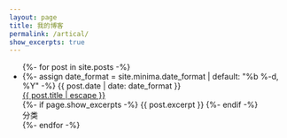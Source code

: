 ```yaml
---
layout: page
title: 我的博客
permalink: /artical/
show_excerpts: true
---
```


<ul class="artical">
  {%- for post in site.posts -%}
  <li class='artical-card col-lg-3'>
    {%- assign date_format = site.minima.date_format | default: "%b %-d, %Y" -%}
    <span class="post-meta">{{ post.date | date: date_format }}</span>
    <div class='artical-card-title'>
      <a class="post-link" href="{{ post.url | relative_url }}">
        {{ post.title | escape }}
      </a>
    </div>
    <div class='three-line-ellipsis artical-card-intro'>
      {%- if page.show_excerpts -%}
        {{ post.excerpt }}
      {%- endif -%}
    </div>
    <div class='artical-card-catagory'>
      分类
    </div>
  </li>
  {%- endfor -%}
</ul>